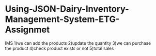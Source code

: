 # Using-JSON-Dairy-Inventory-Management-System-ETG-Assignmet
IMS 1)we can add the products
2)update the quantity 
3)we can purchase the product 
4)check product exists or not 
5)total sales
